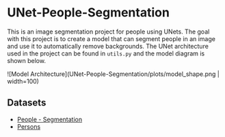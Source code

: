# UNet-People-Segmentation

This is an image segmentation project for people using UNets. The goal with this project is to create a model that can segment people in an image and use it to automatically remove backgrounds. The UNet architecture used in the project can be found in `utils.py` and the model diagram is shown below. 

![Model Architecture](UNet-People-Segmentation/plots/model_shape.png | width=100)






## Datasets
- [People - Segmentation](https://www.kaggle.com/datasets/quantigoai/people-segmentation)
- [Persons](https://ecosystem.supervisely.com/projects/persons)
